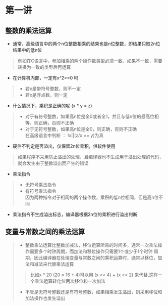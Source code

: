 # 第一讲     
## 整数的乘法运算   
* 通常，高级语言中的两个n位整数相乘的结果也是n位整数，即结果只取2n位结果中的低n位     
> 例如在C语言中，参加相乘的两个操作数类型必须一致，如果不一致，需要转换为一致的类型后再运算     

* 在计算机内部，一定有x^2>=0 吗    
> - 若x是带符号整数，则不一定    
> - 若x是浮点数，则一定    
* 什么情况下，乘积是正确的呢  (x * y = z) 
> - 对于有符号整数，如果高n位是全0或者全1，并且与低n位的最高位相等，则正确，否则不正确     
> - 对于无符号整数，如果高n位是全0，则正确，否则不正确    
> 在高级语言中判断 ： !x||(z/x == y)为真    

* 硬件不判定是否溢出，仅保留2n位乘积，供软件使用    
> 如果程序不采用防止溢出的处理，且编译器也不生成用于溢出处理的代码，就会发生由于整数溢出而产生的错误      

* 乘法指令   
> - 无符号乘法指令   
> - 有符号乘法指令   
> 因为两种指令对于相同的两个操作数，乘积的低n位相同，但是高n位不同      

* 乘法指令不生成溢出标志，编译器根据2n位的乘积进行溢出判断    

## 变量与常数之间的乘法运算   
> * 整数乘法运算比整数加减法，移位运算所需的时间多，通常一次乘法操作需要多个时钟周期，而加法和移位操作只需要1个或少于1个时钟
周期，因此编译器在处理变量与常数之间的乘积运算时，通常以移位，加法和减法来代替乘法运算        
> > 比如x * 20 (20 = 16 + 4)可以用 (x << 4) + (x << 2) 来代替,这样一个乘法运算转化位两次移位和一次加法     
> * 不管是无符号整数还是有符号整数，如果相乘发生溢出，则采用移位和加法操作也发生溢出    

	
     



     




